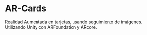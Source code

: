 # AR-Cards
Realidad Aumentada en tarjetas, usando seguimiento de imágenes. Utilizando Unity con ARFoundation y ARcore.
